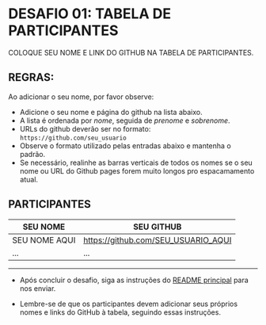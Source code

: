 # DESAFIO 01: TABELA DE PARTICIPANTES
COLOQUE SEU NOME E LINK DO GITHUB NA TABELA DE PARTICIPANTES.

## REGRAS:
Ao adicionar o seu nome, por favor observe:
* Adicione o seu nome e página do github na lista abaixo.
* A lista é ordenada por *nome*, seguida de *prenome* e *sobrenome*.
* URLs do github deverão ser no formato: `https://github.com/seu_usuario`
* Observe o formato utilizado pelas entradas abaixo e mantenha o padrão.
* Se necessário, realinhe as barras verticais de todos os nomes se o seu nome ou URL do Github pages forem muito longos pro espacamamento atual.

## PARTICIPANTES

| SEU NOME                       | SEU GITHUB                               |
| ------------------------------ | --------------------------------------- |
| SEU NOME AQUI                  | https://github.com/SEU_USUARIO_AQUI      |
| ...                            | ...                                     |

---
* Após concluir o desafio, siga as instruções do [README principal](https://github.com/VILHALVA/DESAFIOS-DO-CODERS/blob/main/README.md) para nos enviar.

* Lembre-se de que os participantes devem adicionar seus próprios nomes e links do GitHub à tabela, seguindo essas instruções.